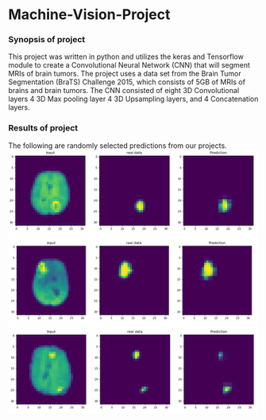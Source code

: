 # Machine-Vision-Project
### Synopsis of project 
This project was written in python and utilizes the keras and Tensorflow module to create a Convolutional Neural Network (CNN) that will segment MRIs of brain tumors. The project uses a data set from the Brain Tumor Segmentation (BraTS) Challenge 2015, which consists of 5GB of MRIs of brains and brain tumors. The CNN consisted of eight 3D Convolutional layers 4 3D Max pooling layer 4 3D Upsampling layers, and 4 Concatenation layers.    
### Results of project
The following are randomly selected predictions from our projects.
![alt text](https://github.com/Menelio/Machine-Vision-Project/blob/master/Results/MachineVisionResults.png)
![alt text](https://github.com/Menelio/Machine-Vision-Project/blob/master/Results/MachineVisionResults2.png)
![alt text](https://github.com/Menelio/Machine-Vision-Project/blob/master/Results/MachineVisionResults3.png)
